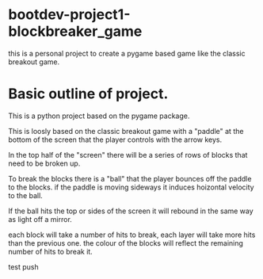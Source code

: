 # bootdev-project1-blockbreaker_game
this is a personal project to create a pygame based game like the classic breakout game.


# Basic outline of project.
This is a python project based on the pygame package. 

This is loosly based on the classic breakout game with a "paddle" at the bottom of the screen that the player controls with the arrow keys. 

In the top half of the "screen" there will be a series of rows of blocks that need to be broken up.

To break the blocks there is a "ball" that the player bounces off the paddle to the blocks. if the paddle is moving sideways it induces hoizontal velocity to the ball.

If the ball hits the top or sides of the screen it will rebound in the same way as light off a mirror.

each block will take a number of hits to break, each layer will take more hits than the previous one. the colour of the blocks will reflect the remaining number of hits to break it. 



test push